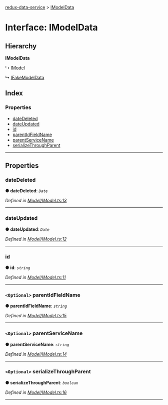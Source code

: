 [redux-data-service](../README.md) > [IModelData](../interfaces/imodeldata.md)

# Interface: IModelData

## Hierarchy

**IModelData**

↳  [IModel](imodel.md)

↳  [IFakeModelData](ifakemodeldata.md)

## Index

### Properties

* [dateDeleted](imodeldata.md#datedeleted)
* [dateUpdated](imodeldata.md#dateupdated)
* [id](imodeldata.md#id)
* [parentIdFieldName](imodeldata.md#parentidfieldname)
* [parentServiceName](imodeldata.md#parentservicename)
* [serializeThroughParent](imodeldata.md#serializethroughparent)

---

## Properties

<a id="datedeleted"></a>

###  dateDeleted

**● dateDeleted**: *`Date`*

*Defined in [Model/IModel.ts:13](https://github.com/Rediker-Software/redux-data-service/blob/d8bc1de/src/Model/IModel.ts#L13)*

___
<a id="dateupdated"></a>

###  dateUpdated

**● dateUpdated**: *`Date`*

*Defined in [Model/IModel.ts:12](https://github.com/Rediker-Software/redux-data-service/blob/d8bc1de/src/Model/IModel.ts#L12)*

___
<a id="id"></a>

###  id

**● id**: *`string`*

*Defined in [Model/IModel.ts:11](https://github.com/Rediker-Software/redux-data-service/blob/d8bc1de/src/Model/IModel.ts#L11)*

___
<a id="parentidfieldname"></a>

### `<Optional>` parentIdFieldName

**● parentIdFieldName**: *`string`*

*Defined in [Model/IModel.ts:15](https://github.com/Rediker-Software/redux-data-service/blob/d8bc1de/src/Model/IModel.ts#L15)*

___
<a id="parentservicename"></a>

### `<Optional>` parentServiceName

**● parentServiceName**: *`string`*

*Defined in [Model/IModel.ts:14](https://github.com/Rediker-Software/redux-data-service/blob/d8bc1de/src/Model/IModel.ts#L14)*

___
<a id="serializethroughparent"></a>

### `<Optional>` serializeThroughParent

**● serializeThroughParent**: *`boolean`*

*Defined in [Model/IModel.ts:16](https://github.com/Rediker-Software/redux-data-service/blob/d8bc1de/src/Model/IModel.ts#L16)*

___

